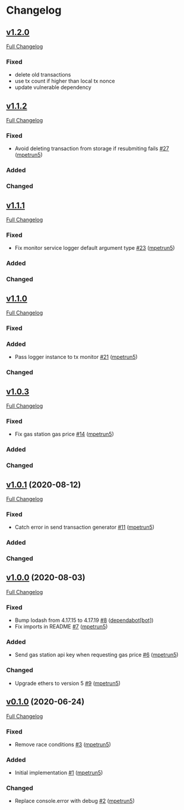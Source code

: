 # Changelog


## [v1.2.0](https://github.com/NodeFactoryIo/web3-server-wallet/tree/v1.2.0)

[Full Changelog](https://github.com/NodeFactoryIo/web3-server-wallet/compare/v1.1.2...v.1.2.0)

### Fixed
- delete old transactions
- use tx count if higher than local tx nonce
- update vulnerable dependency

## [v1.1.2](https://github.com/NodeFactoryIo/web3-server-wallet/tree/v1.1.2)

[Full Changelog](https://github.com/NodeFactoryIo/web3-server-wallet/compare/v1.1.1...v.1.1.2)

### Fixed
- Avoid deleting transaction from storage if resubmiting fails [\#27](https://github.com/NodeFactoryIo/web3-server-wallet/pull/27) ([mpetrun5](https://github.com/mpetrun5))

### Added

### Changed

## [v1.1.1](https://github.com/NodeFactoryIo/web3-server-wallet/tree/v1.1.1)

[Full Changelog](https://github.com/NodeFactoryIo/web3-server-wallet/compare/v1.1.0...v.1.1.1)

### Fixed
- Fix monitor service logger default argument type [\#23](https://github.com/NodeFactoryIo/web3-server-wallet/pull/23) ([mpetrun5](https://github.com/mpetrun5))

### Added

### Changed

## [v1.1.0](https://github.com/NodeFactoryIo/web3-server-wallet/tree/v1.1.0)

[Full Changelog](https://github.com/NodeFactoryIo/web3-server-wallet/compare/v1.0.3...v.1.1.0)

### Fixed

### Added
- Pass logger instance to tx monitor [\#21](https://github.com/NodeFactoryIo/web3-server-wallet/pull/21) ([mpetrun5](https://github.com/mpetrun5))

### Changed


## [v1.0.3](https://github.com/NodeFactoryIo/web3-server-wallet/tree/v1.0.3)

[Full Changelog](https://github.com/NodeFactoryIo/web3-server-wallet/compare/v1.0.2...v.1.0.3)

### Fixed
- Fix gas station gas price [\#14](https://github.com/NodeFactoryIo/web3-server-wallet/pull/14) ([mpetrun5](https://github.com/mpetrun5))

### Added

### Changed

## [v1.0.1](https://github.com/NodeFactoryIo/web3-server-wallet/tree/v1.0.1) (2020-08-12)

[Full Changelog](https://github.com/NodeFactoryIo/web3-server-wallet/compare/v1.0.0...v1.0.1)

### Fixed
- Catch error in send transaction generator [\#11](https://github.com/NodeFactoryIo/web3-server-wallet/pull/11) ([mpetrun5](https://github.com/mpetrun5))

### Added

### Changed

## [v1.0.0](https://github.com/NodeFactoryIo/web3-server-wallet/tree/v1.0.0) (2020-08-03)

[Full Changelog](https://github.com/NodeFactoryIo/web3-server-wallet/compare/v0.1.0...v1.0.0)

### Fixed
- Bump lodash from 4.17.15 to 4.17.19 [\#8](https://github.com/NodeFactoryIo/web3-server-wallet/pull/8) ([dependabot[bot]](https://github.com/apps/dependabot))
- Fix imports in README [\#7](https://github.com/NodeFactoryIo/web3-server-wallet/pull/7) ([mpetrun5](https://github.com/mpetrun5))

### Added
- Send gas station api key when requesting gas price [\#6](https://github.com/NodeFactoryIo/web3-server-wallet/pull/6) ([mpetrun5](https://github.com/mpetrun5))

### Changed
- Upgrade ethers to version 5 [\#9](https://github.com/NodeFactoryIo/web3-server-wallet/pull/9) ([mpetrun5](https://github.com/mpetrun5))


## [v0.1.0](https://github.com/NodeFactoryIo/web3-server-wallet/tree/v0.1.0) (2020-06-24)

[Full Changelog](https://github.com/NodeFactoryIo/web3-server-wallet/compare/3d07582470f8963048ebab518af53c64f0bf9219...v0.1.0)

### Fixed
- Remove race conditions [\#3](https://github.com/NodeFactoryIo/web3-server-wallet/pull/3) ([mpetrun5](https://github.com/mpetrun5))

### Added
- Initial implementation [\#1](https://github.com/NodeFactoryIo/web3-server-wallet/pull/1) ([mpetrun5](https://github.com/mpetrun5))

### Changed
- Replace console.error with debug [\#2](https://github.com/NodeFactoryIo/web3-server-wallet/pull/2) ([mpetrun5](https://github.com/mpetrun5))
